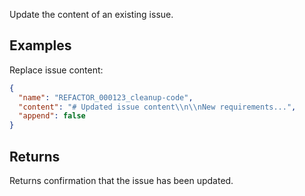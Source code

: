 Update the content of an existing issue.

## Examples

Replace issue content:
```json
{
  "name": "REFACTOR_000123_cleanup-code",
  "content": "# Updated issue content\\n\\nNew requirements...",
  "append": false
}
```

## Returns

Returns confirmation that the issue has been updated.
